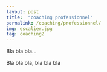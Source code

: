```yaml
---
layout: post
title:  "coaching professionnel"
permalink: /coaching/professionnel/
img: escalier.jpg
tag: coaching2
---
```

Bla bla bla...

Bla bla bla, bla bla bla
